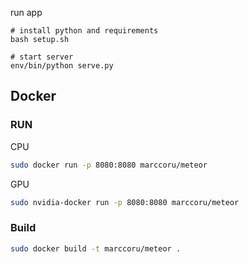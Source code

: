 run app

```
# install python and requirements
bash setup.sh

# start server
env/bin/python serve.py
```

## Docker

### RUN 

CPU
```bash
sudo docker run -p 8080:8080 marccoru/meteor
```

GPU
```bash
sudo nvidia-docker run -p 8080:8080 marccoru/meteor
```

### Build

```bash
sudo docker build -t marccoru/meteor .
```


